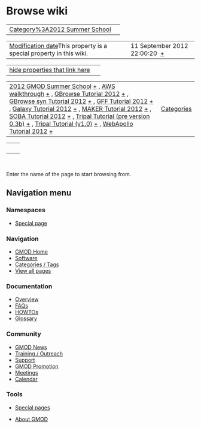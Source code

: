 



<span id="top"></span>




# <span dir="auto">Browse wiki</span>






|  |  |
|----|----|
| [Category%3A2012 Summer School](/wiki/Category%3A2012_Summer_School "Category%3A2012 Summer School") |  |

|  |  |
|----|----|
| <span class="smw-highlighter" data-type="1" state="inline" data-title="Property"><span class="smwbuiltin">[Modification date](/wiki/Property:Modification_date "Property:Modification date")</span><span class="smwttcontent">This property is a special property in this wiki.</span></span> | <span class="smwb-value">11 September 2012 22:00:20  <span class="smwsearch">[+](/wiki/Special%3ASearchByProperty/Modification-20date/11-20September-202012-2022:00:20 "Special%3ASearchByProperty/Modification-20date/11-20September-202012-2022:00:20")</span></span> |

<span id="smw_browse_incoming"></span>

|  |  |
|----|----|
| [hide properties that link here](/mediawiki/index.php?title=Special:Browse&offset=0&dir=out&article=Category%3A2012+Summer+School)  |  |

|  |  |
|----|----|
| <span class="smwb-ivalue">[2012 GMOD Summer School](/wiki/2012_GMOD_Summer_School "2012 GMOD Summer School") <span class="smwbrowse">[+](/wiki/Special%3ABrowse/2012-20GMOD-20Summer-20School "Special%3ABrowse/2012-20GMOD-20Summer-20School")</span></span> , <span class="smwb-ivalue">[AWS walkthrough](/wiki/AWS_walkthrough "AWS walkthrough") <span class="smwbrowse">[+](/wiki/Special%3ABrowse/AWS-20walkthrough "Special%3ABrowse/AWS-20walkthrough")</span></span> , <span class="smwb-ivalue">[GBrowse Tutorial 2012](/wiki/GBrowse_Tutorial_2012 "GBrowse Tutorial 2012") <span class="smwbrowse">[+](/wiki/Special%3ABrowse/GBrowse-20Tutorial-202012 "Special%3ABrowse/GBrowse-20Tutorial-202012")</span></span> , <span class="smwb-ivalue">[GBrowse syn Tutorial 2012](/wiki/GBrowse_syn_Tutorial_2012 "GBrowse syn Tutorial 2012") <span class="smwbrowse">[+](/wiki/Special%3ABrowse/GBrowse-20syn-20Tutorial-202012 "Special%3ABrowse/GBrowse-20syn-20Tutorial-202012")</span></span> , <span class="smwb-ivalue">[GFF Tutorial 2012](/wiki/GFF_Tutorial_2012 "GFF Tutorial 2012") <span class="smwbrowse">[+](/wiki/Special%3ABrowse/GFF-20Tutorial-202012 "Special%3ABrowse/GFF-20Tutorial-202012")</span></span> , <span class="smwb-ivalue">[Galaxy Tutorial 2012](/wiki/Galaxy_Tutorial_2012 "Galaxy Tutorial 2012") <span class="smwbrowse">[+](/wiki/Special%3ABrowse/Galaxy-20Tutorial-202012 "Special%3ABrowse/Galaxy-20Tutorial-202012")</span></span> , <span class="smwb-ivalue">[MAKER Tutorial 2012](/wiki/MAKER_Tutorial_2012 "MAKER Tutorial 2012") <span class="smwbrowse">[+](/wiki/Special%3ABrowse/MAKER-20Tutorial-202012 "Special%3ABrowse/MAKER-20Tutorial-202012")</span></span> , <span class="smwb-ivalue">[SOBA Tutorial 2012](/wiki/SOBA_Tutorial_2012 "SOBA Tutorial 2012") <span class="smwbrowse">[+](/wiki/Special%3ABrowse/SOBA-20Tutorial-202012 "Special%3ABrowse/SOBA-20Tutorial-202012")</span></span> , <span class="smwb-ivalue">[Tripal Tutorial (pre version 0.3b)](/wiki/Tripal_Tutorial_(pre_version_0.3b) "Tripal Tutorial (pre version 0.3b)") <span class="smwbrowse">[+](/wiki/Special%3ABrowse/Tripal-20Tutorial-20(pre-20version-200.3b) "Special%3ABrowse/Tripal-20Tutorial-20(pre-20version-200.3b)")</span></span> , <span class="smwb-ivalue">[Tripal Tutorial (v1.0)](/wiki/Tripal_Tutorial_(v1.0) "Tripal Tutorial (v1.0)") <span class="smwbrowse">[+](/wiki/Special%3ABrowse/Tripal-20Tutorial-20(v1.0) "Special%3ABrowse/Tripal-20Tutorial-20(v1.0)")</span></span> , <span class="smwb-ivalue">[WebApollo Tutorial 2012](/wiki/WebApollo_Tutorial_2012 "WebApollo Tutorial 2012") <span class="smwbrowse">[+](/wiki/Special%3ABrowse/WebApollo-20Tutorial-202012 "Special%3ABrowse/WebApollo-20Tutorial-202012")</span></span> | [Categories](/wiki/Special%3ACategories "Special%3ACategories") |

|     |     |
|-----|-----|
|     |     |

 

Enter the name of the page to start browsing from.  








## Navigation menu



### Namespaces

- <span id="ca-nstab-special">[Special
  page](/wiki/Special%3ABrowse/Category%3A2012_Summer_School "This is a special page, you cannot edit the page itself")</span>






### Navigation



- <span id="n-GMOD-Home">[GMOD Home](/wiki/Main_Page)</span>
- <span id="n-Software">[Software](/wiki/GMOD_Components)</span>
- <span id="n-Categories-.2F-Tags">[Categories /
  Tags](/wiki/Categories)</span>
- <span id="n-View-all-pages">[View all
  pages](/wiki/Special:AllPages)</span>




### Documentation



- <span id="n-Overview">[Overview](/wiki/Overview)</span>
- <span id="n-FAQs">[FAQs](/wiki/Category%3AFAQ)</span>
- <span id="n-HOWTOs">[HOWTOs](/wiki/Category%3AHOWTO)</span>
- <span id="n-Glossary">[Glossary](/wiki/Glossary)</span>




### Community



- <span id="n-GMOD-News">[GMOD News](/wiki/GMOD_News)</span>
- <span id="n-Training-.2F-Outreach">[Training /
  Outreach](/wiki/Training_and_Outreach)</span>
- <span id="n-Support">[Support](/wiki/Support)</span>
- <span id="n-GMOD-Promotion">[GMOD
  Promotion](/wiki/GMOD_Promotion)</span>
- <span id="n-Meetings">[Meetings](/wiki/Meetings)</span>
- <span id="n-Calendar">[Calendar](/wiki/Calendar)</span>




### Tools



- <span id="t-specialpages"><a href="/wiki/Special%3ASpecialPages" accesskey="q"
  title="A list of all special pages [q]">Special pages</a></span>






- <span id="footer-places-about">[About
  GMOD](/wiki/GMOD%3AAbout "GMOD%3AAbout")</span>

<!-- -->





